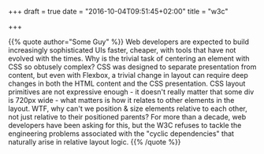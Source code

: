 +++
draft = true
date = "2016-10-04T09:51:45+02:00"
title = "w3c"

+++

{{% quote author="Some Guy" %}}
Web developers are expected to build increasingly sophisticated UIs faster, cheaper, with tools that have not evolved with the times. Why is the trivial task of centering an element with CSS so obtusely complex? CSS was designed to separate presentation from content, but even with Flexbox, a trivial change in layout can require deep changes in both the HTML content and the CSS presentation. CSS layout primitives are not expressive enough - it doesn't really matter that some div is 720px wide - what matters is how it relates to other elements in the layout. WTF, why can't we position & size elements relative to each other, not just relative to their positioned parents? For more than a decade, web developers have been asking for this, but the W3C refuses to tackle the engineering problems associated with the "cyclic dependencies" that naturally arise in relative layout logic.
{{% /quote %}}
